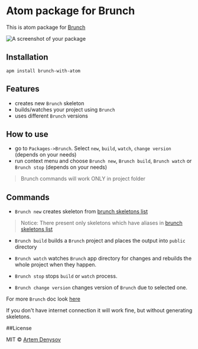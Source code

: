 # Atom package for Brunch

This is atom package for [Brunch](http://brunch.io/)

![A screenshot of your package](https://f.cloud.github.com/assets/69169/2290250/c35d867a-a017-11e3-86be-cd7c5bf3ff9b.gif)

## Installation

`apm install brunch-with-atom`

## Features

 - creates new `Brunch` skeleton
 - builds/watches your project using `Brunch`
 - uses different `Brunch` versions

## How to use

 - go to `Packages->Brunch`. Select `new`, `build`, `watch`, `change version` (depends on your needs)
 - run context menu and choose `Brunch new`, `Brunch build`, `Brunch watch` or
 `Brunch stop` (depends on your needs)

 > Brunch commands will work ONLY in project folder

## Commands

 - `Brunch new` creates skeleton from [brunch skeletons list](http://brunch.io/skeletons)
 > Notice: There present only skeletons which have aliases in [brunch skeletons list](http://brunch.io/skeletons)

 - `Brunch build` builds a `Brunch` project and places the output into `public` directory

 - `Brunch watch` watches `Brunch` app directory for changes and rebuilds the whole project when they happen.

 - `Brunch stop` stops `build` or `watch` process.

 - `Brunch change version` changes version of `Brunch` due to selected one.

 For more `Brunch` doc look [here](https://github.com/brunch/brunch/blob/master/docs/commands.md)


 If you don't have internet connection it will work fine, but without generating skeletons.

##License

MIT © [Artem Denysov](https://github.com/denar90)
